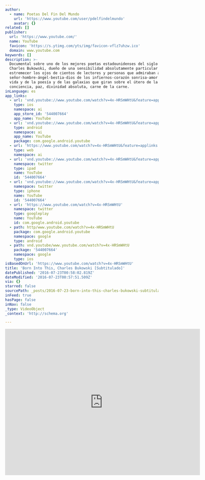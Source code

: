 ```yaml
---
author:
  - name: Poetas Del Fin Del Mundo
    url: 'https://www.youtube.com/user/pdelfindelmundo'
    avatar: {}
related: []
publisher:
  url: 'https://www.youtube.com/'
  name: YouTube
  favicon: 'https://s.ytimg.com/yts/img/favicon-vflz7uhzw.ico'
  domain: www.youtube.com
keywords: []
description: >-
  Documental sobre uno de los mejores poetas estadounidenses del siglo XX;
  Charles Bukowski, dueño de una sensibilidad absolutamente particular que hizo
  estremecer los ojos de cientos de lectores y personas que admiraban a este
  señor-hombre-ángel-bestia-dios de los infiernos-corazón sonrisa-amor de la
  vida y de la poesía y de las galaxias que giran sobre el útero de la
  conciencia, paz, divinidad absoluta, carne de la carne.
inLanguage: es
app_links:
  - url: 'vnd.youtube://www.youtube.com/watch?v=4x-HRSmWHtU&feature=applinks'
    type: ios
    namespace: ai
    app_store_id: '544007664'
    app_name: YouTube
  - url: 'vnd.youtube://www.youtube.com/watch?v=4x-HRSmWHtU&feature=applinks'
    type: android
    namespace: ai
    app_name: YouTube
    package: com.google.android.youtube
  - url: 'https://www.youtube.com/watch?v=4x-HRSmWHtU&feature=applinks'
    type: web
    namespace: ai
  - url: 'vnd.youtube://www.youtube.com/watch?v=4x-HRSmWHtU&feature=applinks'
    namespace: twitter
    type: ipad
    name: YouTube
    id: '544007664'
  - url: 'vnd.youtube://www.youtube.com/watch?v=4x-HRSmWHtU&feature=applinks'
    namespace: twitter
    type: iphone
    name: YouTube
    id: '544007664'
  - url: 'https://www.youtube.com/watch?v=4x-HRSmWHtU'
    namespace: twitter
    type: googleplay
    name: YouTube
    id: com.google.android.youtube
  - path: http/www.youtube.com/watch?v=4x-HRSmWHtU
    package: com.google.android.youtube
    namespace: google
    type: android
  - path: vnd.youtube/www.youtube.com/watch?v=4x-HRSmWHtU
    package: '544007664'
    namespace: google
    type: ios
isBasedOnUrl: 'https://www.youtube.com/watch?v=4x-HRSmWHtU'
title: 'Born Into This, Charles Bukowski [Subtitulado]'
datePublished: '2016-07-23T00:58:02.819Z'
dateModified: '2016-07-23T00:57:51.509Z'
via: {}
starred: false
sourcePath: _posts/2016-07-23-born-into-this-charles-bukowski-subtitulado.md
inFeed: true
hasPage: false
inNav: false
_type: VideoObject
_context: 'http://schema.org'

---
```

<iframe src="https://cdn.embedly.com/widgets/media.html?src=https%3A%2F%2Fwww.youtube.com%2Fembed%2F4x-HRSmWHtU%3Ffeature%3Doembed&amp;url=http%3A%2F%2Fwww.youtube.com%2Fwatch%3Fv%3D4x-HRSmWHtU&amp;image=https%3A%2F%2Fi.ytimg.com%2Fvi%2F4x-HRSmWHtU%2Fhqdefault.jpg&amp;key=b7d04c9b404c499eba89ee7072e1c4f7&amp;type=text%2Fhtml&amp;schema=youtube" width="640" height="480" scrolling="no" frameborder="0" allowfullscreen="" style=""></iframe>